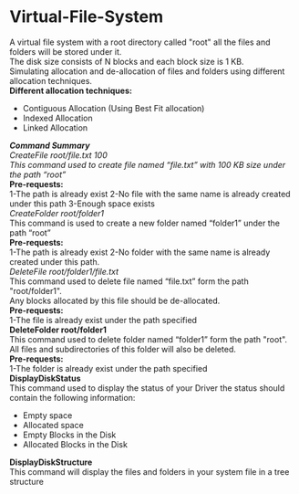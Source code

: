 # Virtual-File-System
A virtual file system with a root directory called "root" all the files and folders will be stored under it.  
The disk size consists of N blocks and each block size is 1 KB.  
Simulating allocation and de-allocation of files and folders using different allocation techniques.  
**Different allocation techniques:**
*  Contiguous Allocation (Using Best Fit allocation) 
*  Indexed Allocation
*  Linked Allocation

***Command	Summary***  
*CreateFile root/file.txt 100  
This command used to create file named “file.txt” with 100 KB size under the path “root”*  
**Pre-requests:**  
1-The path is already exist
2-No file with the same name is already created under this path
3-Enough space exists  
*CreateFolder root/folder1*  
This command is used to create a new folder named “folder1” under the path “root”  
**Pre-requests:**  
1-The path is already exist
2-No folder with the same name is already created under this path.  
*DeleteFile root/folder1/file.txt*  
This command used to delete file named “file.txt” form the path "root/folder1".  
Any blocks allocated by this file should be de-allocated.  
**Pre-requests:**  
1-The file is already exist under the path specified  
**DeleteFolder root/folder1**  
This command used to delete folder named “folder1” form the path "root".  
All files and subdirectories of this folder will also be deleted.  
**Pre-requests:**  
1-The folder is already exist under the path specified  
**DisplayDiskStatus**  
This command used to display the status of your Driver the status should contain the following information:  
*  Empty space
*  Allocated space
*  Empty Blocks in the Disk
*  Allocated  Blocks in the Disk    
  
**DisplayDiskStructure**  
This command will display the files and folders in your system file in a tree structure  
